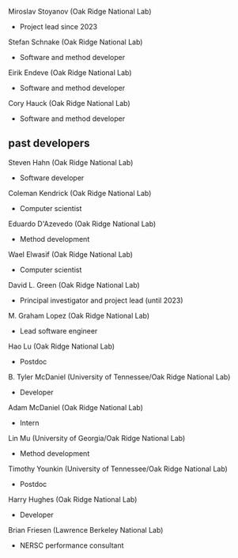 
Miroslav Stoyanov (Oak Ridge National Lab)
- Project lead since 2023

Stefan Schnake (Oak Ridge National Lab)
- Software and method developer

Eirik Endeve (Oak Ridge National Lab)
- Software and method developer

Cory Hauck (Oak Ridge National Lab)
- Software and method developer

## past developers

Steven Hahn (Oak Ridge National Lab)
- Software developer

Coleman Kendrick (Oak Ridge National Lab)
- Computer scientist

Eduardo D'Azevedo (Oak Ridge National Lab)
- Method development

Wael Elwasif (Oak Ridge National Lab)
- Computer scientist

David L. Green (Oak Ridge National Lab)
- Principal investigator and project lead (until 2023)

M. Graham Lopez (Oak Ridge National Lab)
- Lead software engineer

Hao Lu (Oak Ridge National Lab)
- Postdoc

B. Tyler McDaniel (University of Tennessee/Oak Ridge National Lab)
- Developer

Adam McDaniel (Oak Ridge National Lab)
- Intern

Lin Mu (University of Georgia/Oak Ridge National Lab)
- Method development

Timothy Younkin (University of Tennessee/Oak Ridge National Lab)
- Postdoc

Harry Hughes (Oak Ridge National Lab)
- Developer

Brian Friesen (Lawrence Berkeley National Lab)
- NERSC performance consultant
